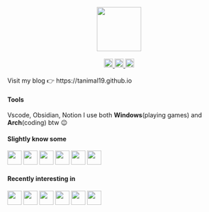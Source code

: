 <br>
<div align="center">
  <img src="https://github.com/Tanimal19/Tanimal19/blob/6b8a7463b76ce2431b51721b25e96f950864cb7c/Greeting.png" height="100px">
  <br>
  <br>
  <a href="https://github.com/Tanimal19">
    <img height="20px" src="https://ziadoua.github.io/m3-Markdown-Badges/badges/Github/github3.svg" border="0">
  </a>
  <a href="https://twitter.com">

  </a>
  <a href="mailto:tanimal1912@gmail.com">
    <img height="20px" src="https://ziadoua.github.io/m3-Markdown-Badges/badges/Gmail/gmail3.svg">
  </a>
  <a href="https://www.linkedin.com/in/%E5%8D%9A%E5%85%81-%E9%84%AD-3731652b4/">
    <img height="20px" src="https://ziadoua.github.io/m3-Markdown-Badges/badges/LinkedIn/linkedin3.svg">
  </a>
</div>
<br>
Visit my blog 👉 https://tanimal19.github.io  

#### Tools
Vscode, Obsidian, Notion
I use both **Windows**(playing games) and **Arch**(coding) btw 😉

#### Slightly know some
<div>
  <img height="32" width="32" src="https://cdn.simpleicons.org/c" />
  <img height="32" width="32" src="https://cdn.simpleicons.org/python" />
  <img height="32" width="32" src="https://cdn.simpleicons.org/html5" />
  <img height="32" width="32" src="https://cdn.simpleicons.org/css3" />
  <img height="32" width="32" src="https://cdn.simpleicons.org/javascript" />
  <img height="32" width="32" src="https://cdn.simpleicons.org/electron" />
</div>

#### Recently interesting in
<div>
  <img height="32" width="32" src="https://cdn.simpleicons.org/c++" />
  <img height="32" width="32" src="https://cdn.simpleicons.org/unity/000" />
  <img height="32" width="32" src="https://cdn.simpleicons.org/react" />
  <img height="32" width="32" src="https://cdn.simpleicons.org/next.js" />
  <img height="32" width="32" src="https://cdn.simpleicons.org/pytorch" />
  <img height="32" width="32" src="https://cdn.simpleicons.org/tensorflow" />
</div>


<!---
Tanimal19/Tanimal19 is a ✨ special ✨ repository because its `README.md` (this file) appears on your GitHub profile.
You can click the Preview link to take a look at your changes.
--->
